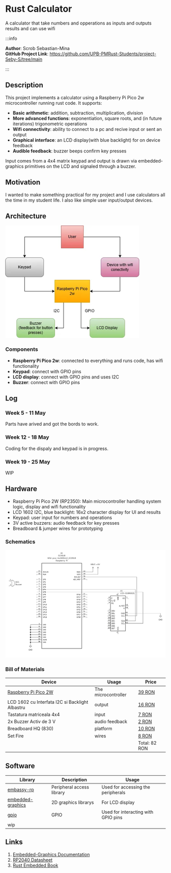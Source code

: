# Rust Calculator 
A calculator that take numbers and opperations as inputs and outputs results and can use wifi

:::info 

**Author**: Scrob Sebastian-Mina \
**GitHub Project Link**: https://github.com/UPB-PMRust-Students/project-Seby-S/tree/main

:::

## Description

This project implements a calculator using a Raspberry Pi Pico 2w microcontroller running rust code.
It supports:

- **Basic arithmetic**: addition, subtraction, multiplication, division  
- **More advanced functions**: exponentiation, square roots, and (in future iterations) trigonometric operations  
- **Wifi connectivity**: ability to connect to a pc and recive input or sent an output  
- **Graphical interface**: an LCD display(with blue backlight) for on device feedback  
- **Audible feedback**: buzzer beeps confirm key presses

Input comes from a 4x4 matrix keypad and output is drawn via embedded-graphics primitives on the LCD and signaled through a buzzer.


## Motivation

I wanted to make something practical for my project and I use calculators all the time in my student life. I also like simple user input/output devices.

## Architecture 

![Schematic diagram](arc.webp)

### Components

- **Raspberry Pi Pico 2w**: connected to everything and runs code, has wifi functionality
- **Keypad**: connect with GPIO pins
- **LCD display**: connect with GPIO pins and uses I2C
- **Buzzer**: connect with GPIO pins


## Log

<!-- write every week your progress here -->

### Week 5 - 11 May
Parts have arived and got the bords to work.

### Week 12 - 18 May
Coding for the dispaly and keypad is in progress.


### Week 19 - 25 May
WIP

## Hardware
- Raspberry Pi Pico 2W (RP2350): Main microcontroller handling system logic, display and wifi functionality  
- LCD 1602 I2C, blue backlight: 16x2 character display for UI and results  
- Keypad: user input for numbers and operations  
- 3V active buzzers: audio feedback for key presses  
- Breadboard & jumper wires for prototyping


### Schematics



![Schematic diagram2](kicad_v1.webp)


### Bill of Materials

<!-- Fill out this table with all the hardware components that you might need.

The format is 
```
| [Device](link://to/device) | This is used ... | [price](link://to/store) |

```

-->

| Device | Usage | Price |
|--------|--------|-------|
| [Raspberry Pi Pico 2W](https://www.raspberrypi.com/documentation/microcontrollers/raspberry-pi-pico.html)  | The microcontroller | [39 RON](https://www.optimusdigital.ro/en/raspberry-pi-boards/13327-raspberry-pi-pico-2-w.html)  |
| LCD 1602 cu Interfata I2C si Backlight Albastru | output | [16 RON](https://www.optimusdigital.ro/ro/optoelectronice-lcd-uri/2894-lcd-cu-interfata-i2c-si-backlight-albastru.html) |
| Tastatura matriceala 4x4 | input | [7 RON](https://www.optimusdigital.ro/ro/senzori-senzori-de-atingere/470-tastatura-matriceala-4x4-cu-conector-pin-de-tip-mama.html) |
| 2x Buzzer Activ de 3 V | audio feedback | [2 RON](https://www.optimusdigital.ro/ro/audio-buzzere/635-buzzer-activ-de-3-v.html) |
| Breadboard HQ (830) | platform | [10 RON](https://www.optimusdigital.ro/en/breadboards/8-breadboard-hq-830-points.html) |
| Set Fire | wires | [8 RON](https://www.optimusdigital.ro/ro/fire-fire-mufate/12-set-de-cabluri-pentru-breadboard.html) |
|||Total: 82 RON |

## Software

| Library | Description | Usage |
|---------|-------------|-------|
| [embassy-rp](https://docs.embassy.dev/embassy-rp/git/rp2040/index.html) | Peripheral access library | Used for accessing the peripherals |
| [embedded-graphics](https://docs.embassy.dev/embassy-rp/git/rp2040/index.html) | 2D graphics librarys | For LCD display |
| [gpio](https://docs.embassy.dev/embassy-stm32/git/stm32c011d6/gpio/index.html) | GPIO | Used for interacting with GPIO pins |
|wip|||


## Links

<!-- Add a few links that inspired you and that you think you will use for your project -->

1. [Embedded-Graphics Documentation](https://github.com/embedded-graphics/embedded-graphics)  
2. [RP2040 Datasheet](https://datasheets.raspberrypi.com/rp2040/rp2040-datasheet.pdf)  
3. [Rust Embedded Book](https://docs.rust-embedded.org/book/)



